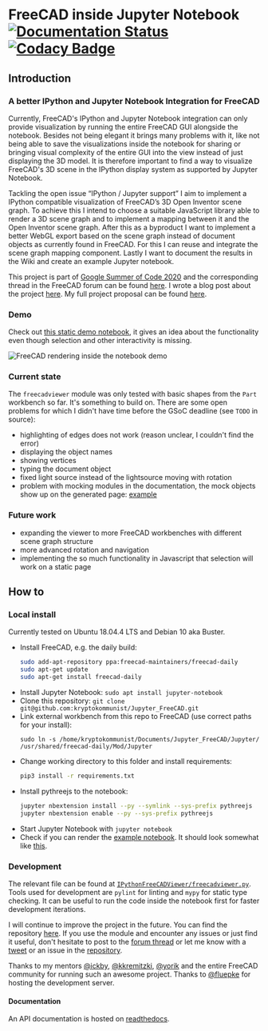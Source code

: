 # FreeCAD inside Jupyter Notebook [![Documentation Status](https://readthedocs.org/projects/ipythonfreecadviewer/badge/?version=latest)](https://ipythonfreecadviewer.readthedocs.io/en/latest/?badge=latest) [![Codacy Badge](https://app.codacy.com/project/badge/Grade/6b9ea8e8c1df41f5a712ccf22974c39c)](https://www.codacy.com/manual/kryptokommunist/Jupyter_FreeCAD?utm_source=github.com&amp;utm_medium=referral&amp;utm_content=kryptokommunist/Jupyter_FreeCAD&amp;utm_campaign=Badge_Grade)

## Introduction
### A better IPython and Jupyter Notebook Integration for FreeCAD

Currently, FreeCAD's IPython and Jupyter Notebook integration can only provide visualization by running the entire FreeCAD GUI alongside the notebook. Besides not being elegant it brings many problems with it, like not being able to save the visualizations inside the notebook for sharing or bringing visual complexity of the entire GUI into the view instead of just displaying the 3D model. It is therefore important to find a way to visualize FreeCAD's 3D scene in the IPython display system as supported by Jupyter Notebook.

Tackling the open issue “IPython / Jupyter support” I aim to implement a IPython compatible visualization of FreeCAD’s 3D Open Inventor scene graph. To achieve this I intend to choose a suitable JavaScript library able to render a 3D scene graph and to implement a mapping between it and the Open Inventor scene graph. After this as a byproduct I want to implement a better WebGL export based on the scene graph instead of document objects as currently found in FreeCAD. For this I can reuse and integrate the scene graph mapping component. Lastly I want to document the results in the Wiki and create an example Jupyter notebook.

This project is part of [Google Summer of Code 2020](https://summerofcode.withgoogle.com/projects/#6095514577141760) and the corresponding thread in the FreeCAD forum can be found [here](https://forum.freecadweb.org/viewtopic.php?f=8&t=46039). I wrote a blog post about the project [here](https://kryptokommun.ist/tech/2020/08/31/google-summer-of-code.html). My full project proposal can be found [here](https://docs.google.com/document/d/1VgfsD06Qvb87S-tQazfTsyYTp14Z3EjF4V9puPVNCTQ/edit).

### Demo

Check out [this static demo notebook](https://kryptokommun.ist/google-summer-of-code-2020), it gives an idea about the functionality even though selection and other interactivity is missing.

![FreeCAD rendering inside the notebook demo](https://github.com/kryptokommunist/kryptokommunist.github.io/raw/master/images/gsoc-2020-interactivity-demo.gif)

### Current state

The `freecadviewer` module was only tested with basic shapes from the `Part` workbench so far. It's something to build on. There are some open problems for which I didn't have time before the GSoC deadline (see `TODO` in source):

 - highlighting of edges does not work (reason unclear, I couldn't find the error)
 - displaying the object names
 - showing vertices
 - typing the document object
 - fixed light source instead of the lightsource moving with rotation
 - problem with mocking modules in the documentation, the mock objects show up on the generated page: [example](https://ipythonfreecadviewer.readthedocs.io/en/latest/freecadviewer.html)
 
### Future work

 - expanding the viewer to more FreeCAD workbenches with different scene graph structure
 - more advanced rotation and navigation
 - implementing the so much functionality in Javascript that selection will work on a static page

## How to

### Local install

Currently tested on Ubuntu 18.04.4 LTS and Debian 10 aka Buster.

  - Install FreeCAD, e.g. the daily build:
    ```bash
    sudo add-apt-repository ppa:freecad-maintainers/freecad-daily
    sudo apt-get update
    sudo apt-get install freecad-daily
    ``` 
 - Install Jupyter Notebook: `sudo apt install jupyter-notebook`
 - Clone this repository: `git clone git@github.com:kryptokommunist/Jupyter_FreeCAD.git`
 - Link external workbench from this repo to FreeCAD (use correct paths for your install): 
   ```
   sudo ln -s /home/kryptokommunist/Documents/Jupyter_FreeCAD/Jupyter/ /usr/shared/freecad-daily/Mod/Jupyter
   ```
 - Change working directory to this folder and install requirements:
    ```bash
    pip3 install -r requirements.txt
    ```
 - Install pythreejs to the notebook:
    ```bash
    jupyter nbextension install --py --symlink --sys-prefix pythreejs
    jupyter nbextension enable --py --sys-prefix pythreejs    
    ```
 - Start Jupyter Notebook with `jupyter notebook`
 - Check if you can render the [example notebook](https://github.com/kryptokommunist/Jupyter_FreeCAD/blob/master/FreeCAD%20inside%20Jupyter%20Notebook%20-%20Examples.ipynb). It should look somewhat like [this](https://kryptokommun.ist/google-summer-of-code-2020).
 
### Development
 
 The relevant file can be found at [`IPythonFreeCADViewer/freecadviewer.py`](blob/master/IPythonFreeCADViewer/freecadviewer.py). Tools used for development are `pylint` for linting and `mypy` for static type checking. It can be useful to run the code inside the notebook first for faster development iterations.
 
 I will continue to improve the project in the future. You can find the repository [here](https://github.com/kryptokommunist/Jupyter_FreeCAD). If you use the module and encounter any issues or just find it useful, don't hesitate to post to the [forum thread](https://forum.freecadweb.org/viewtopic.php?f=8&t=46039) or let me know with a [tweet](https://twitter.com/kryptokommunist) or an issue in the [repository](https://github.com/kryptokommunist/Jupyter_FreeCAD).

Thanks to my mentors [@ickby](https://forum.freecadweb.org/memberlist.php?mode=viewprofile&u=686), [@kkremitzki](https://twitter.com/thekurtwk), [@yorik](https://twitter.com/yorikvanhavre) and the entire FreeCAD community for running such an awesome project. Thanks to  [@fluepke](https://twitter.com/fluepke) for hosting the development server.

#### Documentation

An API documentation is hosted on [readthedocs](https://ipythonfreecadviewer.readthedocs.io/en/latest/readme.html).
